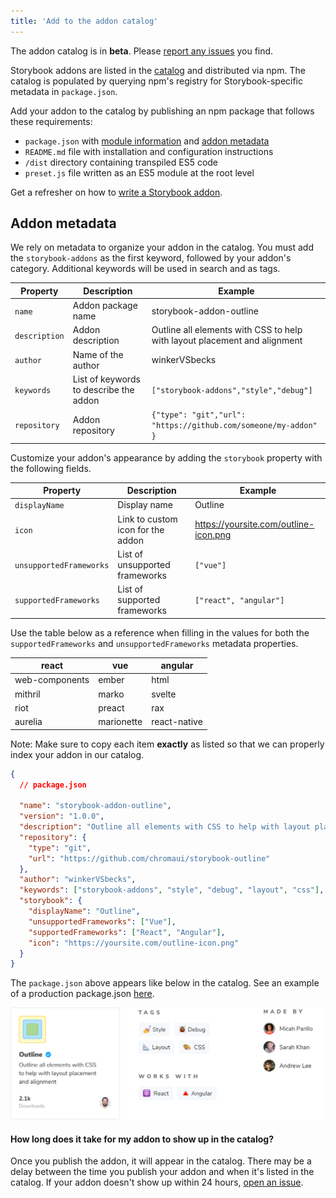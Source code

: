 ```yaml
---
title: 'Add to the addon catalog'
---
```


<div class="aside">

The addon catalog is in <strong>beta</strong>. Please [report any issues](https://github.com/storybookjs/frontpage/issues) you find.

</div>

Storybook addons are listed in the [catalog](/addons) and distributed via npm. The catalog is populated by querying npm's registry for Storybook-specific metadata in `package.json`.

Add your addon to the catalog by publishing an npm package that follows these requirements:

- `package.json` with [module information](writing-addons.md#get-started) and [addon metadata](#addon-metadata)
- `README.md` file with installation and configuration instructions
- `/dist` directory containing transpiled ES5 code
- `preset.js` file written as an ES5 module at the root level

<div class="aside">

Get a refresher on how to [write a Storybook addon](./writing-addons.md).

</div>

## Addon metadata

We rely on metadata to organize your addon in the catalog. You must add the <code>storybook-addons</code> as the first keyword, followed by your addon's category. Additional keywords will be used in search and as tags.

| Property      | Description                            | Example                                                                   |
| ------------- | -------------------------------------- | ------------------------------------------------------------------------- |
| `name`        | Addon package name                     | storybook-addon-outline                                                   |
| `description` | Addon description                      | Outline all elements with CSS to help with layout placement and alignment |
| `author`      | Name of the author                     | winkerVSbecks                                                             |
| `keywords`    | List of keywords to describe the addon | `["storybook-addons","style","debug"]`                                    |
| `repository`  | Addon repository                       | `{"type": "git","url": "https://github.com/someone/my-addon" }`           |

Customize your addon's appearance by adding the `storybook` property with the following fields.

| Property                | Description                       | Example                               |
| ----------------------- | --------------------------------- | ------------------------------------- |
| `displayName`           | Display name                      | Outline                               |
| `icon`                  | Link to custom icon for the addon | https://yoursite.com/outline-icon.png |
| `unsupportedFrameworks` | List of unsupported frameworks    | `["vue"]`                             |
| `supportedFrameworks`   | List of supported frameworks      | `["react", "angular"]`                |


Use the table below as a reference when filling in the values for both the `supportedFrameworks` and `unsupportedFrameworks` metadata properties. 

| react          | vue        | angular      |
|----------------|------------|--------------|
| web-components | ember      | html         |
| mithril        | marko      | svelte       |
| riot           | preact     | rax          |
| aurelia        | marionette | react-native |

<div class="aside">
Note: Make sure to copy each item <strong>exactly</strong> as listed so that we can properly index your addon in our catalog.
</div>

```json
{
  // package.json

  "name": "storybook-addon-outline",
  "version": "1.0.0",
  "description": "Outline all elements with CSS to help with layout placement and alignment",
  "repository": {
    "type": "git",
    "url": "https://github.com/chromaui/storybook-outline"
  },
  "author": "winkerVSbecks",
  "keywords": ["storybook-addons", "style", "debug", "layout", "css"],
  "storybook": {
    "displayName": "Outline",
    "unsupportedFrameworks": ["Vue"],
    "supportedFrameworks": ["React", "Angular"],
    "icon": "https://yoursite.com/outline-icon.png"
  }
}
```

The `package.json` above appears like below in the catalog. See an example of a production package.json [here](https://github.com/chromaui/storybook-outline/blob/main/package.json).

![Storybook addon in the catalog](./addon-display.png)

#### How long does it take for my addon to show up in the catalog?

Once you publish the addon, it will appear in the catalog. There may be a delay between the time you publish your addon and when it's listed in the catalog. If your addon doesn't show up within 24 hours, [open an issue](https://github.com/storybookjs/frontpage/issues).
